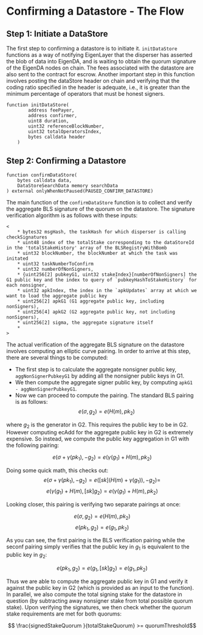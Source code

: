 # Confirming a Datastore - The Flow

<!--add registering as on operator eventually-->

<A name="Initiate a DataStore"></A>
## Step 1: Initiate a DataStore

The first step to confirming a datastore is to initiate it.  `initDataStore` functions as a way of notifying EigenLayer that the disperser has asserted the blob of data into EigenDA, and is waiting to obtain the quorum signature of the EigenDA nodes on chain.  The fees associated with the datastore are also sent to the contract for escrow.  Another important step in this function involves posting the dataStore header on chain and verifying that the coding ratio specified in the header is adequate, i.e., it is greater than the minimum percentage of operators that must be honest signers.
```solidity
function initDataStore(
        address feePayer,
        address confirmer,
        uint8 duration,
        uint32 referenceBlockNumber,
        uint32 totalOperatorsIndex,
        bytes calldata header
    )
```


## Step 2: Confirming a Datastore

```solidity
function confirmDataStore(
    bytes calldata data, 
    DataStoreSearchData memory searchData
) external onlyWhenNotPaused(PAUSED_CONFIRM_DATASTORE) 
```

The main function of the `confirmDataStore` function is to collect and verify the aggregate BLS signature of the quorum on the datastore.  The signature verification algorithm is as follows with these inputs:

```
<
    * bytes32 msgHash, the taskHash for which disperser is calling checkSignatures
    * uint48 index of the totalStake corresponding to the dataStoreId in the 'totalStakeHistory' array of the BLSRegistryWithBomb
    * uint32 blockNumber, the blockNumber at which the task was initated
    * uint32 taskNumberToConfirm
    * uint32 numberOfNonSigners,
    * {uint256[2] pubkeyG1, uint32 stakeIndex}[numberOfNonSigners] the G1 public key and the index to query of `pubkeyHashToStakeHistory` for each nonsigner,
    * uint32 apkIndex, the index in the `apkUpdates` array at which we want to load the aggregate public key
    * uint256[2] apkG1 (G1 aggregate public key, including nonSigners),
    * uint256[4] apkG2 (G2 aggregate public key, not including nonSigners),
    * uint256[2] sigma, the aggregate signature itself
    * 
>
```
The actual verification of the aggregate BLS signature on the datastore involves computing an elliptic curve pairing.  In order to arrive at this step, there are several things to be computed:

- The first step is to calculate the aggregate nonsigner public key, `aggNonSignerPubkeyG1` by adding all the nonsigner public keys in G1.  
- We then compute the aggregate signer public key, by computing `apkG1 - aggNonSignerPubkeyG1`.
- Now we can proceed to compute the pairing. The standard BLS pairing is as follows:
$$e(\sigma, g_2) = e(H(m), pk_2)$$

where $g_2$ is the generator in G2.  This requires the public key to be in G2.  However computing ecAdd for the aggregate public key in G2 is extremely expensive.  So instead, we compute the public key aggregation in G1 with the following pairing:

$$ e(\sigma + \gamma(pk_1), -g_2) = e(\gamma(g_1) + H(m), pk_2) $$

Doing some quick math, this checks out:
$$ e(\sigma + \gamma(pk_1), -g_2) = e([sk](H(m) + \gamma(g_1)), -g_2) = $$
$$ e(\gamma(g_1) + H(m), [sk]g_2) =  e(\gamma(g_1) + H(m), pk_2)$$


Looking closer, this pairing is verifying two separate pairings at once:

$$e(\sigma, g_2) = e(H(m), pk_2)$$
$$e(pk_1, g_2) = e(g_1, pk_2)$$

As you can see, the first pairing is the BLS verification pairing while the seconf pairing simply verifies that the public key in $g_1$ is equivalent to the public key in $g_2$:

$$e(pk_1, g_2) = e(g_1, [sk]g_2) = e(g_1, pk_2)$$

Thus we are able to compute the aggregate public key in G1 and verify it against the public key in G2 (which is provided as an input to the function).  In parallel, we also compute the total signing stake for the datastore in question (by subtracting away nonsigner stake from total possible quorum stake). Upon verifying the signatures, we then check whether the quorum stake requirements are met for both quorums:

$$ \frac{signedStakeQuorum }{totalStakeQuorum} >= quorumThreshold$$








